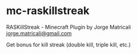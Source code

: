 mc-raskillstreak
================

RASKillStreak - Minecraft Plugin
by Jorge Matricali <jorge.matricali@gmail.com>

Get bonus for kill streak (double kill, triple kill, etc.)

